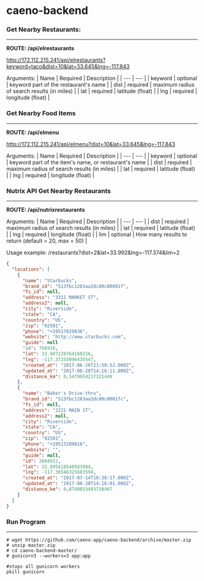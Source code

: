 # caeno-backend

### Get Nearby Restaurants:
--------------------------
**ROUTE: /api/elrestaurants**

http://172.112.215.241/api/elrestaurants?keyword=taco&dist=10&lat=33.645&lng=-117.843

Arguments:
| Name | Required | Description |
| --- | --- |
| keyword | optional | keyword part of the restaurant's name |
| dist | required | maximum radius of search results (in miles) |
| lat | required | latitude (float) |
| lng | required | longitude (float) |


### Get Nearby Food Items
-------------------------
**ROUTE: /api/elmenu**

http://172.112.215.241/api/elmenu?dist=10&lat=33.645&lng=-117.843

Arguments:
| Name | Required | Description |
| --- | --- |
| keyword | optional | keyword part of the item's name, or restaurant's name |
| dist | required | maximum radius of search results (in miles) |
| lat | required | latitude (float) |
| lng | required | longitude (float) |



### Nutrix API Get Nearby Restaurants
---------------------------------
**ROUTE: /api/nutrixrestaurants**

Arguments:
| Name | Required | Description |
| --- | --- |
| dist | required | maximum radius of search results (in miles) |
| lat | required | latitude (float) |
| lng | required | longitude (float) |
| lim | optional | How many results to return (default = 20, max = 50) |

Usage example:
/restaurants?dist=2&lat=33.992&lng=-117.374&lim=2

```json
{
  "locations": [
    {
      "name": "Starbucks",
      "brand_id": "513fbc1283aa2dc80c00001f",
      "fs_id": null,
      "address": "3311 MARKET ST",
      "address2": null,
      "city": "Riverside",
      "state": "CA",
      "country": "US",
      "zip": "92501",
      "phone": "+19517829836",
      "website": "http://www.starbucks.com",
      "guide": null
      "id": 766916,
      "lat": 33.987220764160156,
      "lng": -117.37255096435547,
      "created_at": "2017-06-26T21:50:52.000Z",
      "updated_at": "2017-08-20T14:16:11.000Z",
      "distance_km": 0.5479654217321449
    },
    {
      "name": "Baker's Drive-thru",
      "brand_id": "513fbc1283aa2dc80c0001fc",
      "fs_id": null,
      "address": "2221 MAIN ST",
      "address2": null,
      "city": "Riverside",
      "state": "CA",
      "country": "US",
      "zip": "92501",
      "phone": "+19513289016",
      "website": "",
      "guide": null,
      "id": 2004912,
      "lat": 33.995418548583984,
      "lng": -117.36546325683594,
      "created_at": "2017-07-14T18:38:17.000Z",
      "updated_at": "2017-08-20T14:16:01.000Z",
      "distance_km": 0.8740053493738467
    }
  ]
}
```

### Run Program
-----------------------
```
# wget https://github.com/caeno-app/caeno-backend/archive/master.zip
# unzip master.zip
# cd caeno-backend-master/
# gunicorn3 --workers=3 app:app

#stops all gunicorn workers
pkill gunicorn
```
